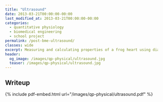 ```yaml
---
title: "Ultrasound"
date: 2013-03-21T00:00:00-00:00
last_modified_at: 2013-03-21T00:00:00-00:00
categories:
  - quantitative physiology
  - biomedical engineering
  - school project
permalink: /post-bme-ultrasound/
classes: wide
excerpt: Measuring and calculating properties of a frog heart using diagnostic ultrasound.
header:
  og_image: /images/qp-physical/ultrasound.jpg
  teaser: /images/qp-physical/ultrasound.jpg
---
```


## Writeup

{% include pdf-embed.html url="/images/qp-physical/ultrasound.pdf" %}
